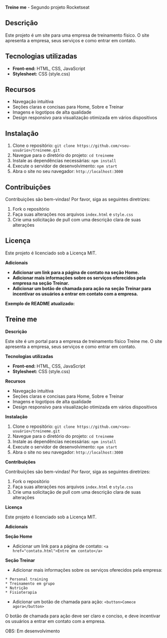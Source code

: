 **Treine me** - Segundo projeto Rocketseat

## Descrição

Este projeto é um site para uma empresa de treinamento físico. O site apresenta a empresa, seus serviços e como entrar em contato.

## Tecnologias utilizadas

* **Front-end:** HTML, CSS, JavaScript
* **Stylesheet:** CSS (style.css)

## Recursos

* Navegação intuitiva
* Seções claras e concisas para Home, Sobre e Treinar
* Imagens e logotipos de alta qualidade
* Design responsivo para visualização otimizada em vários dispositivos

## Instalação

1. Clone o repositório: `git clone https://github.com/<seu-usuário>/treineme.git`
2. Navegue para o diretório do projeto: `cd treineme`
3. Instale as dependências necessárias: `npm install`
4. Execute o servidor de desenvolvimento: `npm start`
5. Abra o site no seu navegador: `http://localhost:3000`

## Contribuições

Contribuições são bem-vindas! Por favor, siga as seguintes diretrizes:

1. Fork o repositório
2. Faça suas alterações nos arquivos `index.html` e `style.css`
3. Crie uma solicitação de pull com uma descrição clara de suas alterações

## Licença

Este projeto é licenciado sob a Licença MIT.

**Adicionais**

* **Adicionar um link para a página de contato na seção Home.**
* **Adicionar mais informações sobre os serviços oferecidos pela empresa na seção Treinar.**
* **Adicionar um botão de chamada para ação na seção Treinar para incentivar os usuários a entrar em contato com a empresa.**

**Exemplo de README atualizado:**

## Treine me

**Descrição**

Este site é um portal para a empresa de treinamento físico Treine me. O site apresenta a empresa, seus serviços e como entrar em contato.

**Tecnologias utilizadas**

* **Front-end:** HTML, CSS, JavaScript
* **Stylesheet:** CSS (style.css)

**Recursos**

* Navegação intuitiva
* Seções claras e concisas para Home, Sobre e Treinar
* Imagens e logotipos de alta qualidade
* Design responsivo para visualização otimizada em vários dispositivos

**Instalação**

1. Clone o repositório: `git clone https://github.com/<seu-usuário>/treineme.git`
2. Navegue para o diretório do projeto: `cd treineme`
3. Instale as dependências necessárias: `npm install`
4. Execute o servidor de desenvolvimento: `npm start`
5. Abra o site no seu navegador: `http://localhost:3000`

**Contribuições**

Contribuições são bem-vindas! Por favor, siga as seguintes diretrizes:

1. Fork o repositório
2. Faça suas alterações nos arquivos `index.html` e `style.css`
3. Crie uma solicitação de pull com uma descrição clara de suas alterações

**Licença**

Este projeto é licenciado sob a Licença MIT.

**Adicionais**

**Seção Home**

* Adicionar um link para a página de contato: `<a href="contato.html">Entre em contato</a>`

**Seção Treinar**

* Adicionar mais informações sobre os serviços oferecidos pela empresa:

```
* Personal training
* Treinamento em grupo
* Nutrição
* Fisioterapia
```

* Adicionar um botão de chamada para ação: `<button>Comece agora</button>`

O botão de chamada para ação deve ser claro e conciso, e deve incentivar os usuários a entrar em contato com a empresa.

OBS: Em desenvolvimento
